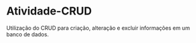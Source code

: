 # Atividade-CRUD
Utilização do CRUD para criação, alteração e excluir informações em um banco de dados.
